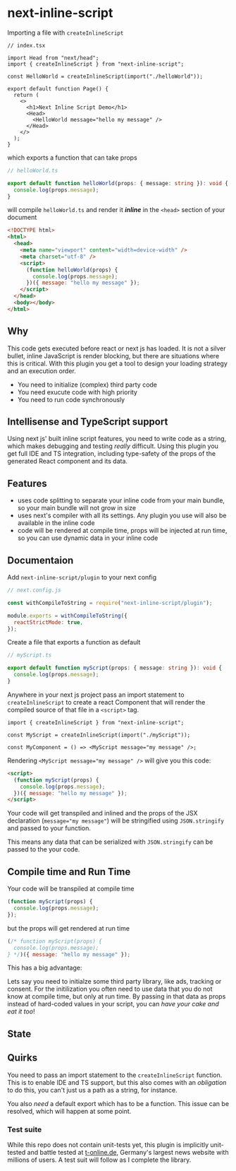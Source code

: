 # next-inline-script

Importing a file with `createInlineScript`

```tsx
// index.tsx

import Head from "next/head";
import { createInlineScript } from "next-inline-script";

const HelloWorld = createInlineScript(import("./helloWorld"));

export default function Page() {
  return (
    <>
      <h1>Next Inline Script Demo</h1>
      <Head>
        <HelloWorld message="hello my message" />
      </Head>
    </>
  );
}
```

which exports a function that can take props

```ts
// helloWorld.ts

export default function helloWorld(props: { message: string }): void {
  console.log(props.message);
}
```

will compile `helloWorld.ts` and render it **_inline_** in the `<head>` section of your document

```html
<!DOCTYPE html>
<html>
  <head>
    <meta name="viewport" content="width=device-width" />
    <meta charset="utf-8" />
    <script>
      (function helloWorld(props) {
        console.log(props.message);
      })({ message: "hello my message" });
    </script>
  </head>
  <body></body>
</html>
```

## Why

This code gets executed before react or next js has loaded. It is not a silver bullet, inline JavaScript is render
blocking, but there are situations where this is critical. With this plugin you get a tool to design your loading
strategy and an execution order.

- You need to initialize (complex) third party code
- You need exucute code with high priority
- You need to run code synchronously

## Intellisense and TypeScript support

Using next js' built inline script features, you need to write code as a string, which makes debugging and
testing _really_ difficult. Using this plugin you get full IDE and TS integration, including type-safety of
the props of the generated React component and its data.

## Features

- uses code splitting to separate your inline code from your main bundle, so your main bundle will not grow in size
- uses next's compiler with all its settings. Any plugin you use will also be available in the inline code
- code will be rendered at compile time, props will be injected at run time, so you can use dynamic data in your inline code

## Documentaion

Add `next-inline-script/plugin` to your next config

```js
// next.config.js

const withCompileToString = require("next-inline-script/plugin");

module.exports = withCompileToString({
  reactStrictMode: true,
});
```

Create a file that exports a function as default

```ts
// myScript.ts

export default function myScript(props: { message: string }): void {
  console.log(props.message);
}
```

Anywhere in your next js project pass an import statement to `createInlineScript` to create a react Component
that will render the compiled source of that file in a `<script>` tag.

```tsx
import { createInlineScript } from "next-inline-script";

const MyScript = createInlineScript(import("./myScript"));

const MyComponent = () => <MyScript message="my message" />;
```

Rendering `<MyScript message="my message" />` will give you this code:

```html
<script>
  (function myScript(props) {
    console.log(props.message);
  })({ message: "hello my message" });
</script>
```

Your code will get transpiled and inlined and the props of the JSX declaration (`message="my message"`) will
be stringified using `JSON.stringify` and passed to your function.

This means any data that can be serialized with `JSON.stringify` can be passed to the your code.

## Compile time and Run Time

Your code will be transpiled at compile time

```js
(function myScript(props) {
  console.log(props.message);
});
```

but the props will get rendered at run time

```js
(/* function myScript(props) {
  console.log(props.message);
} */)({ message: "hello my message" });
```

This has a big advantage:

Lets say you need to initialze some third party library, like ads, tracking or consent. For the initilization you
often need to use data that you do not know at compile time, but only at run time. By passing in that data as props
instead of hard-coded values in your script, you can _have your cake and eat it too_!

## State

## Quirks

You need to pass an import statement to the `createInlineScript` function. This is to enable IDE and TS support,
but this also comes with an _obligation_ to do this, you can't just us a path as a string, for instance.

You also _need_ a default export which has to be a function. This issue can be resolved, which will happen at
some point.

### Test suite

While this repo does not contain unit-tests yet, this plugin is implicitly unit-tested and battle tested at [t-online.de](https://t-online.de),
Germany's largest news website with millions of users. A test suit will follow as I complete the library.
